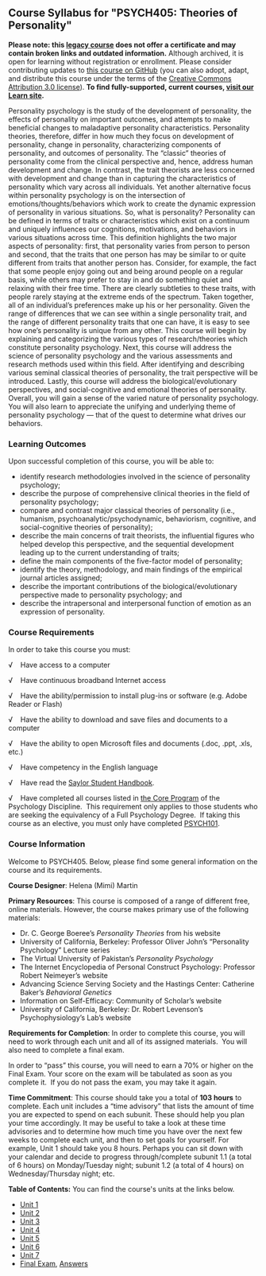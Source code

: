Course Syllabus for "PSYCH405: Theories of Personality"
-------------------------------------------------------

**Please note: this [legacy course](https://sayloracademy.zendesk.com/hc/en-us/articles/206089967) does not offer a certificate and may contain 
broken links and outdated information.** Although archived, it is open 
for learning without registration or enrollment. Please consider contributing 
updates to [this course on GitHub](https://github.com/saylordotorg/course_psych405) 
(you can also adopt, adapt, and distribute this course under the terms of 
the [Creative Commons Attribution 3.0 license](http://creativecommons.org/licenses/by/3.0/)). **To find fully-supported, current courses, [visit our 
Learn site](https://learn.saylor.org).**

Personality psychology is the study of the development of personality,
the effects of personality on important outcomes, and attempts to make
beneficial changes to maladaptive personality characteristics.
Personality theories, therefore, differ in how much they focus on
development of personality, change in personality, characterizing
components of personality, and outcomes of personality. The “classic”
theories of personality come from the clinical perspective and, hence,
address human development and change. In contrast, the trait theorists
are less concerned with development and change than in capturing the
characteristics of personality which vary across all individuals. Yet
another alternative focus within personality psychology is on the
intersection of emotions/thoughts/behaviors which work to create the
dynamic expression of personality in various situations. So, what is
personality? Personality can be defined in terms of traits or
characteristics which exist on a continuum and uniquely influences our
cognitions, motivations, and behaviors in various situations across
time. This definition highlights the two major aspects of personality:
first, that personality varies from person to person and second, that
the traits that one person has may be similar to or quite different from
traits that another person has. Consider, for example, the fact that
some people enjoy going out and being around people on a regular basis,
while others may prefer to stay in and do something quiet and relaxing
with their free time. There are clearly subtleties to these traits, with
people rarely staying at the extreme ends of the spectrum. Taken
together, all of an individual’s preferences make up his or her
personality. Given the range of differences that we can see within a
single personality trait, and the range of different personality traits
that one can have, it is easy to see how one’s personality is unique
from any other. This course will begin by explaining and categorizing
the various types of research/theories which constitute personality
psychology. Next, this course will address the science of personality
psychology and the various assessments and research methods used within
this field. After identifying and describing various seminal classical
theories of personality, the trait perspective will be introduced.
Lastly, this course will address the biological/evolutionary
perspectives, and social-cognitive and emotional theories of
personality. Overall, you will gain a sense of the varied nature of
personality psychology. You will also learn to appreciate the unifying
and underlying theme of personality psychology — that of the quest to
determine what drives our behaviors.

### Learning Outcomes

Upon successful completion of this course, you will be able to:  

-   identify research methodologies involved in the science of
    personality psychology;
-   describe the purpose of comprehensive clinical theories in the field
    of personality psychology;
-   compare and contrast major classical theories of personality (i.e.,
    humanism, psychoanalytic/psychodynamic, behaviorism, cognitive, and
    social-cognitive theories of personality);
-   describe the main concerns of trait theorists, the influential
    figures who helped develop this perspective, and the sequential
    development leading up to the current understanding of traits;
-   define the main components of the five-factor model of personality;
-   identify the theory, methodology, and main findings of the empirical
    journal articles assigned;
-   describe the important contributions of the biological/evolutionary
    perspective made to personality psychology; and
-   describe the intrapersonal and interpersonal function of emotion as
    an expression of personality.

### Course Requirements

In order to take this course you must:  
  
 √    Have access to a computer  
  
 √    Have continuous broadband Internet access  
  
 √    Have the ability/permission to install plug-ins or software (e.g.
Adobe Reader or Flash)  
  
 √    Have the ability to download and save files and documents to a
computer  
  
 √    Have the ability to open Microsoft files and documents (.doc,
.ppt, .xls, etc.)  
  
 √    Have competency in the English language  
  
 √    Have read the [Saylor Student
Handbook](http://www.saylor.org/site/wp-content/uploads/2012/05/Saylor-StudentHandbook.pdf).  
  
 √    Have completed all courses listed in [the Core
Program](http://www.saylor.org/majors/psychology/) of the Psychology
Discipline.  This requirement only applies to those students who are
seeking the equivalency of a Full Psychology Degree.  If taking this
course as an elective, you must only have
completed [PSYCH101](http://www.saylor.org/psych101).

### Course Information

Welcome to PSYCH405. Below, please find some general information on the
course and its requirements.

**Course Designer**: Helena (Mimi) Martin

**Primary Resources**: This course is composed of a range of different
free, online materials. However, the course makes primary use of the
following materials:

-   Dr. C. George Boeree’s *Personality Theories* from his website
-   University of California, Berkeley: Professor Oliver John’s
    “Personality Psychology” Lecture series
-   The Virtual University of Pakistan’s *Personality Psychology*
-   The Internet Encyclopedia of Personal Construct Psychology:
    Professor Robert Neimeyer’s website
-   Advancing Science Serving Society and the Hastings Center: Catherine
    Baker’s *Behavioral Genetics*
-   Information on Self-Efficacy: Community of Scholar’s website
-   University of California, Berkeley: Dr. Robert Levenson’s
    Psychophysiology’s Lab’s website

**Requirements for Completion**: In order to complete this course, you
will need to work through each unit and all of its assigned materials. 
You will also need to complete a final exam.

In order to “pass” this course, you will need to earn a 70% or higher on
the Final Exam. Your score on the exam will be tabulated as soon as you
complete it.  If you do not pass the exam, you may take it again.

**Time Commitment**: This course should take you a total of **103
hours** to complete. Each unit includes a “time advisory” that lists the
amount of time you are expected to spend on each subunit. These should
help you plan your time accordingly. It may be useful to take a look at
these time advisories and to determine how much time you have over the
next few weeks to complete each unit, and then to set goals for
yourself. For example, Unit 1 should take you 8 hours. Perhaps you can
sit down with your calendar and decide to progress through/complete
subunit 1.1 (a total of 6 hours) on Monday/Tuesday night; subunit 1.2 (a
total of 4 hours) on Wednesday/Thursday night; etc.

**Table of Contents:** You can find the course's units at the links below.

- [Unit 1](https://legacy.saylor.org/psych405/Unit01/)
- [Unit 2](https://legacy.saylor.org/psych405/Unit02/)
- [Unit 3](https://legacy.saylor.org/psych405/Unit03/)
- [Unit 4](https://legacy.saylor.org/psych405/Unit04/)
- [Unit 5](https://legacy.saylor.org/psych405/Unit05/)
- [Unit 6](https://legacy.saylor.org/psych405/Unit06/)
- [Unit 7](https://legacy.saylor.org/psych405/Unit07/)
- [Final Exam](http://saylordotorg.github.io/LegacyExams/PSYCH/PSYCH405/PSYCH405-FinalExam.html), [Answers](http://saylordotorg.github.io/LegacyExams/PSYCH/PSYCH405/PSYCH405-FinalExam-Answers.html)
